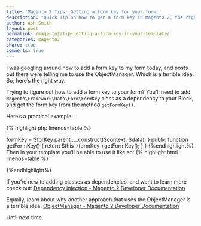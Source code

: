 ```yaml
---
title: 'Magento 2 Tips: Getting a form key for your form.'
description: "Quick Tip on how to get a form key in Magento 2, the right way."
author: Ash Smith
layout: post
permalink: /magento2/tip-getting-a-form-key-in-your-template/
categories: magento2
share: true
comments: true
---
```


I was googling around how to add a form key to my form today, and posts out there were telling me to use the ObjectManager. Which is a terrible idea. So, here’s the right way.

Trying to figure out how to add a form key to your form? You’ll need to add `Magento\Framework\Data\Form\FormKey`  class as a dependency to your Block, and get the form key from the method `getFormKey()`.

Here’s a practical example:

{% highlight php  linenos=table %}
<?php
namespace Namespace\Module\Block;

use \Magento\Framework\View\Element\Template;
use \Magento\Framework\View\Element\Template\Context;
use \Magento\Framework\Data\Form\FormKey;

class MyBlock extends Template {

    protected $formKey;

    public function __construct(FormKey $formKey, Context $context, array $data = []) 
    {
        $this->formKey = $forKey
        parent::__construct($context, $data);
    }

    public function getFormKey()
    {
         return $this->formKey->getFormKey();
    }

}
{%endhighlight%}

Then in your template you’ll be able to use it like so:

{% highlight html  linenos=table %}
<?php /** @var $block \Namespace\Module\Block\MyBlock */ ?>
<form action="/myform" method="post">
    <input type="hidden" name="form_key" value="<?php echo $block->getFormKey() ?>" />
    <!-- ... Rest of your form ... -->
</form>
{%endhighlight%}

If you’re new to adding classes as dependencies, and want to learn more check out: [Dependency injection - Magento 2 Developer Documentation](http://devdocs.magento.com/guides/v2.0/extension-dev-guide/depend-inj.html)

Equally, learn about why another approach that uses the ObjectManager is a terrible idea: [ObjectManager - Magento 2 Developer Documentation](http://devdocs.magento.com/guides/v2.0/extension-dev-guide/object-manager.html)

Until next time.
